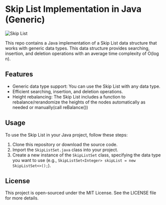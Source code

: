 # Skip List Implementation in Java (Generic)

![Skip List](https://upload.wikimedia.org/wikipedia/commons/8/86/Skip_list.svg)

This repo contains a Java implementation of a Skip List data structure that works with generic data types. This data structure provides searching, insertion, and deletion operations with an average time complexity of O(log n).

## Features

- Generic data type support: You can use the Skip List with any data type.
- Efficient searching, insertion, and deletion operations.
- Height rebalancing: The Skip List includes a function to rebalance/rerandomize the heights of the nodes automatically as needed or manually(call reBalance())

## Usage

To use the Skip List in your Java project, follow these steps:

1. Clone this repository or download the source code.
2. Import the `SkipListSet.java` class into your project.
3. Create a new instance of the `SkipListSet` class, specifying the data type you want to use (e.g., `SkipListSet<Integer> skipList = new SkipListSet<>();`).

## License

This project is open-sourced under the MIT License. See the LICENSE file for more details.

